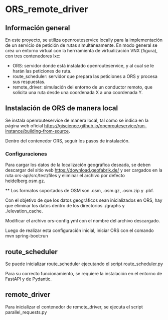 # ORS_remote_driver
## Información general
En este proyecto, se utiliza openrouteservice locally para la implementación de un servicio de petición de rutas simultáneamente.
En modo general se crea un entorno virtual con la herrramienta de virtualización VNX (figura), con tres contenedores lxc:
 - ORS: servidor donde está instalado openrouteservice, y al cual se le harán las peticiones de ruta.
 - route_scheduler: servidor que prepara las peticiones a ORS y procesa sus respuestas.
 - remote_driver: simulación del entorno de un conductor remoto, que solicita una ruta desde una coordenada X a una coordenada Y.

## Instalación de ORS de manera local
Se instala openrouteservice de manera local, tal como se indica en la página web oficial https://giscience.github.io/openrouteservice/run-instance/building-from-source.

Dentro del contenedor ORS, seguir los pasos de instalación.

### Configuraciones
Para cargar los datos de la localización geográfica deseada, se deben descargar del sitio web https://download.geofabrik.de/ y ser cargados en la ruta ors-api/src/test/files y eliminar el archivo por defecto heidelberg.osm.gz.

** Los formatos soportados de OSM son .osm, .osm.gz, .osm.zip y .pbf.

Con el objetivo de que los datos geográficos sean inicializados en ORS, hay que eliminar los datos dentro de los directorios ./graphs y  ./elevation_cache.

Modificar el archivo ors-config.yml con el nombre del archivo descargado.

Luego de realizar esta configuración inicial, iniciar ORS con el comando mvn spring-boot:run

## route_scheduler
Se puede inicializar route_scheduler ejecutando el script route_scheduler.py

Para su correcto funcionamiento, se requiere la instalación en el entorno de FastAPI y de Pydantic.

## remote_driver
Para inicializar el contenedor de remote_driver, se ejecuta el script parallel_requests.py
